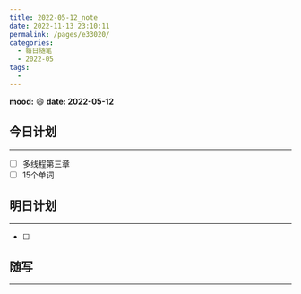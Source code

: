 ```yaml
---
title: 2022-05-12_note
date: 2022-11-13 23:10:11
permalink: /pages/e33020/
categories:
  - 每日随笔
  - 2022-05
tags:
  - 
---
```

**mood:** :smile:  									**date: 2022-05-12**  
## 今日计划  
------
- [ ]  多线程第三章
- [ ]  15个单词
## 明日计划  
------
- [ ]  
## 随写 
------

